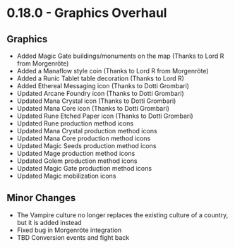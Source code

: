 # 0.18.0 - Graphics Overhaul

## Graphics
- Added Magic Gate buildings/monuments on the map (Thanks to Lord R from Morgenröte)
- Added a Manaflow style coin (Thanks to Lord R from Morgenröte)
- Added a Runic Tablet table decoration (Thanks to Lord R)
- Added Ethereal Messaging icon (Thanks to Dotti Grombari)
- Updated Arcane Foundry icon (Thanks to Dotti Grombari)
- Updated Mana Crystal icon (Thanks to Dotti Grombari)
- Updated Mana Core icon (Thanks to Dotti Grombari)
- Updated Rune Etched Paper icon (Thanks to Dotti Grombari)
- Updated Rune production method icons
- Updated Mana Crystal production method icons
- Updated Mana Core production method icons
- Updated Magic Seeds production method icons
- Updated Mage production method icons
- Updated Golem production method icons
- Updated Magic Gate production method icons
- Updated Magic mobilization icons

## Minor Changes
- The Vampire culture no longer replaces the existing culture of a country, but it is added instead
- Fixed bug in Morgenröte integration
- TBD Conversion events and fight back